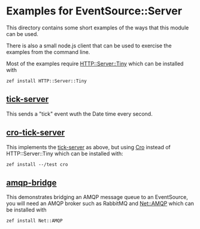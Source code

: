 # Examples for EventSource::Server

This directory contains some short examples of the ways that this module can be used.

There is also a small node.js client that can be used to exercise the examples
from the command line.

Most of the examples require [HTTP::Server::Tiny](https://github.com/tokuhirom/p6-HTTP-Server-Tiny)
which can be installed with

	zef install HTTP::Server::Tiny


## [tick-server](tick-server)

This sends a "tick" event wuth the Date time every second.


## [cro-tick-server](cro-tick-server)

This implements the [tick-server](tick-server) as above, but using [Cro](https://cro.services/) 
instead of HTTP::Server::Tiny which can be installed with:

    zef install --/test cro

## [amqp-bridge](amqp-bridge)

This demonstrates bridging an AMQP message queue to an EventSource, you will need an AMQP broker
such as RabbitMQ and [Net::AMQP](https://github.com/retupmoca/P6-Net-AMQP) which can be
installed with

    zef install Net::AMQP


